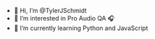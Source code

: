 - 👋 Hi, I’m @TylerJSchmidt
- 👀 I’m interested in Pro Audio QA 🎧 
- 🌱 I’m currently learning Python and JavaScript
